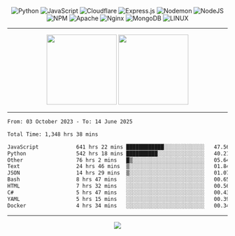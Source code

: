 <div align="center">
  
![Python](https://img.shields.io/badge/python-3670A0?style=for-the-badge&logo=python&logoColor=ffdd54) ![JavaScript](https://img.shields.io/badge/javascript-%23323330.svg?style=for-the-badge&logo=javascript&logoColor=%23F7DF1E) ![Cloudflare](https://img.shields.io/badge/Cloudflare-F38020?style=for-the-badge&logo=Cloudflare&logoColor=white) ![Express.js](https://img.shields.io/badge/express.js-%23404d59.svg?style=for-the-badge&logo=express&logoColor=%2361DAFB) ![Nodemon](https://img.shields.io/badge/NODEMON-%23323330.svg?style=for-the-badge&logo=nodemon&logoColor=%BBDEAD) ![NodeJS](https://img.shields.io/badge/node.js-6DA55F?style=for-the-badge&logo=node.js&logoColor=white) ![NPM](https://img.shields.io/badge/NPM-%23CB3837.svg?style=for-the-badge&logo=npm&logoColor=white) ![Apache](https://img.shields.io/badge/apache-%23D42029.svg?style=for-the-badge&logo=apache&logoColor=white) ![Nginx](https://img.shields.io/badge/nginx-%23009639.svg?style=for-the-badge&logo=nginx&logoColor=white) ![MongoDB](https://img.shields.io/badge/MongoDB-%234ea94b.svg?style=for-the-badge&logo=mongodb&logoColor=white) ![LINUX](https://img.shields.io/badge/Linux-FCC624?style=for-the-badge&logo=linux&logoColor=black)

---


<img src="https://github-readme-streak-stats.herokuapp.com/?user=anotherrandomonline&theme=react" height="160"/>
  
<img src="https://github-readme-stats.vercel.app/api?username=anotherrandomonline&show_icons=true&include_all_commits=true&theme=react" height="160"/>
</div>

---

<!--START_SECTION:waka-->

```txt
From: 03 October 2023 - To: 14 June 2025

Total Time: 1,348 hrs 38 mins

JavaScript            641 hrs 22 mins ████████████░░░░░░░░░░░░░   47.56 %
Python                542 hrs 18 mins ██████████░░░░░░░░░░░░░░░   40.21 %
Other                 76 hrs 2 mins   █▒░░░░░░░░░░░░░░░░░░░░░░░   05.64 %
Text                  24 hrs 46 mins  ▒░░░░░░░░░░░░░░░░░░░░░░░░   01.84 %
JSON                  14 hrs 29 mins  ▒░░░░░░░░░░░░░░░░░░░░░░░░   01.07 %
Bash                  8 hrs 47 mins   ░░░░░░░░░░░░░░░░░░░░░░░░░   00.65 %
HTML                  7 hrs 32 mins   ░░░░░░░░░░░░░░░░░░░░░░░░░   00.56 %
C#                    5 hrs 47 mins   ░░░░░░░░░░░░░░░░░░░░░░░░░   00.43 %
YAML                  5 hrs 15 mins   ░░░░░░░░░░░░░░░░░░░░░░░░░   00.39 %
Docker                4 hrs 34 mins   ░░░░░░░░░░░░░░░░░░░░░░░░░   00.34 %
```

<!--END_SECTION:waka-->

---

<div align="center">
  
![](https://github-profile-trophy.vercel.app/?username=anotherrandomonline&theme=darkhub&no-frame=true&no-bg=true&margin-w=4)

</div>
